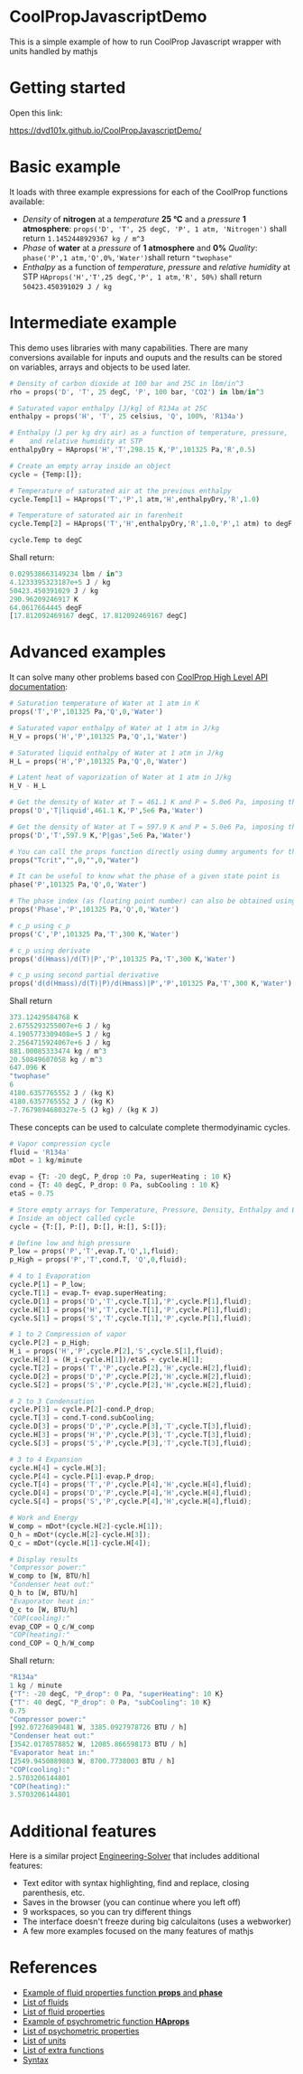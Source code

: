 # CoolPropJavascriptDemo
This is a simple example of how to run CoolProp Javascript wrapper with units handled by mathjs

# Getting started

Open this link:

https://dvd101x.github.io/CoolPropJavascriptDemo/

# Basic example

It loads with three example expressions for each of the CoolProp functions available:

* *Density* of **nitrogen** at a *temperature* **25 °C** and a *pressure* **1 atmosphere**: `props('D', 'T', 25 degC, 'P', 1 atm, 'Nitrogen')` shall return `1.1452448929367 kg / m^3`
* *Phase* of **water** at a *pressure* of **1 atmosphere** and **0%** *Quality*: `phase('P',1 atm,'Q',0%,'Water')`shall return `"twophase"`
* *Enthalpy* as a function of *temperature*, *pressure* and *relative humidity* at STP `HAprops('H','T',25 degC,'P', 1 atm,'R', 50%)` shall return `50423.450391029 J / kg`

# Intermediate example

This demo uses libraries with many capabilities. There are many conversions available for inputs and ouputs and the results can be stored on variables, arrays and objects to be used later.

``` python
# Density of carbon dioxide at 100 bar and 25C in lbm/in^3
rho = props('D', 'T', 25 degC, 'P', 100 bar, 'CO2') in lbm/in^3

# Saturated vapor enthalpy [J/kg] of R134a at 25C
enthalpy = props('H', 'T', 25 celsius, 'Q', 100%, 'R134a')

# Enthalpy (J per kg dry air) as a function of temperature, pressure,
#    and relative humidity at STP
enthalpyDry = HAprops('H','T',298.15 K,'P',101325 Pa,'R',0.5)

# Create an empty array inside an object
cycle = {Temp:[]};

# Temperature of saturated air at the previous enthalpy
cycle.Temp[1] = HAprops('T','P',1 atm,'H',enthalpyDry,'R',1.0)

# Temperature of saturated air in farenheit
cycle.Temp[2] = HAprops('T','H',enthalpyDry,'R',1.0,'P',1 atm) to degF

cycle.Temp to degC
```
Shall return:
```javascript
0.029538663149234 lbm / in^3
4.1233395323187e+5 J / kg
50423.450391029 J / kg
290.96209246917 K
64.0617664445 degF
[17.812092469167 degC, 17.812092469167 degC]
```

# Advanced examples

It can solve many other problems based con [CoolProp High Level API documentation](http://www.coolprop.org/coolprop/HighLevelAPI.html#high-level-api):

```python
# Saturation temperature of Water at 1 atm in K
props('T','P',101325 Pa,'Q',0,'Water')

# Saturated vapor enthalpy of Water at 1 atm in J/kg
H_V = props('H','P',101325 Pa,'Q',1,'Water')

# Saturated liquid enthalpy of Water at 1 atm in J/kg
H_L = props('H','P',101325 Pa,'Q',0,'Water')

# Latent heat of vaporization of Water at 1 atm in J/kg
H_V - H_L

# Get the density of Water at T = 461.1 K and P = 5.0e6 Pa, imposing the liquid phase
props('D','T|liquid',461.1 K,'P',5e6 Pa,'Water')

# Get the density of Water at T = 597.9 K and P = 5.0e6 Pa, imposing the gas phase
props('D','T',597.9 K,'P|gas',5e6 Pa,'Water')

# You can call the props function directly using dummy arguments for the other unused parameters:
props("Tcrit","",0,"",0,"Water")

# It can be useful to know what the phase of a given state point is
phase('P',101325 Pa,'Q',0,'Water')

# The phase index (as floating point number) can also be obtained using the props function:
props('Phase','P',101325 Pa,'Q',0,'Water')

# c_p using c_p
props('C','P',101325 Pa,'T',300 K,'Water')

# c_p using derivate
props('d(Hmass)/d(T)|P','P',101325 Pa,'T',300 K,'Water')

# c_p using second partial derivative
props('d(d(Hmass)/d(T)|P)/d(Hmass)|P','P',101325 Pa,'T',300 K,'Water')
```
Shall return
```javascript
373.12429584768 K
2.6755293255007e+6 J / kg
4.1905773309408e+5 J / kg
2.2564715924067e+6 J / kg
881.00085333474 kg / m^3
20.50849607058 kg / m^3
647.096 K
"twophase"
6
4180.6357765552 J / (kg K)
4180.6357765552 J / (kg K)
-7.7679894680327e-5 (J kg) / (kg K J)
```

These concepts can be used to calculate complete thermodyinamic cycles.

``` python
# Vapor compression cycle
fluid = 'R134a'
mDot = 1 kg/minute

evap = {T: -20 degC, P_drop :0 Pa, superHeating : 10 K}
cond = {T: 40 degC, P_drop: 0 Pa, subCooling : 10 K}
etaS = 0.75

# Store empty arrays for Temperature, Pressure, Density, Enthalpy and Entropy
# Inside an object called cycle
cycle = {T:[], P:[], D:[], H:[], S:[]};

# Define low and high pressure
P_low = props('P','T',evap.T,'Q',1,fluid);
p_High = props('P','T',cond.T, 'Q',0,fluid);

# 4 to 1 Evaporation
cycle.P[1] = P_low;
cycle.T[1] = evap.T+ evap.superHeating;
cycle.D[1] = props('D','T',cycle.T[1],'P',cycle.P[1],fluid);
cycle.H[1] = props('H','T',cycle.T[1],'P',cycle.P[1],fluid);
cycle.S[1] = props('S','T',cycle.T[1],'P',cycle.P[1],fluid);

# 1 to 2 Compression of vapor
cycle.P[2] = p_High;
H_i = props('H','P',cycle.P[2],'S',cycle.S[1],fluid);
cycle.H[2] = (H_i-cycle.H[1])/etaS + cycle.H[1];
cycle.T[2] = props('T','P',cycle.P[2],'H',cycle.H[2],fluid);
cycle.D[2] = props('D','P',cycle.P[2],'H',cycle.H[2],fluid);
cycle.S[2] = props('S','P',cycle.P[2],'H',cycle.H[2],fluid);

# 2 to 3 Condensation
cycle.P[3] = cycle.P[2]-cond.P_drop;
cycle.T[3] = cond.T-cond.subCooling;
cycle.D[3] = props('D','P',cycle.P[3],'T',cycle.T[3],fluid);
cycle.H[3] = props('H','P',cycle.P[3],'T',cycle.T[3],fluid);
cycle.S[3] = props('S','P',cycle.P[3],'T',cycle.T[3],fluid);

# 3 to 4 Expansion
cycle.H[4] = cycle.H[3];
cycle.P[4] = cycle.P[1]-evap.P_drop;
cycle.T[4] = props('T','P',cycle.P[4],'H',cycle.H[4],fluid);
cycle.D[4] = props('D','P',cycle.P[4],'H',cycle.H[4],fluid);
cycle.S[4] = props('S','P',cycle.P[4],'H',cycle.H[4],fluid);

# Work and Energy
W_comp = mDot*(cycle.H[2]-cycle.H[1]);
Q_h = mDot*(cycle.H[2]-cycle.H[3]);
Q_c = mDot*(cycle.H[1]-cycle.H[4]);

# Display results
"Compressor power:"
W_comp to [W, BTU/h]
"Condenser heat out:"
Q_h to [W, BTU/h]
"Evaporator heat in:"
Q_c to [W, BTU/h]
"COP(cooling):"
evap_COP = Q_c/W_comp
"COP(heating):"
cond_COP = Q_h/W_comp
```
Shall return:

``` javascript
"R134a"
1 kg / minute
{"T": -20 degC, "P_drop": 0 Pa, "superHeating": 10 K}
{"T": 40 degC, "P_drop": 0 Pa, "subCooling": 10 K}
0.75
"Compressor power:"
[992.07276890481 W, 3385.0927978726 BTU / h]
"Condenser heat out:"
[3542.0178578852 W, 12085.866598173 BTU / h]
"Evaporator heat in:"
[2549.9450889803 W, 8700.7738003 BTU / h]
"COP(cooling):"
2.5703206144801
"COP(heating):"
3.5703206144801
```

# Additional features

Here is a similar project [Engineering-Solver](https://github.com/dvd101x/Engineering-Solver) that includes additional features:

* Text editor with syntax highlighting, find and replace, closing parenthesis, etc.
* Saves in the browser (you can continue where you left off)
* 9 workspaces, so you can try different things
* The interface doesn't freeze during big calculaitons (uses a webworker)
* A few more examples focused on the many features of mathjs

# References

* [Example of fluid properties function **props** and **phase**](http://coolprop.sourceforge.net/coolprop/HighLevelAPI.html#high-level-api)
* [List of fluids](http://coolprop.sourceforge.net/fluid_properties/PurePseudoPure.html#list-of-fluids)
* [List of fluid properties](http://www.coolprop.org/coolprop/HighLevelAPI.html#table-of-string-inputs-to-propssi-function)
* [Example of psychrometric function **HAprops**](http://coolprop.sourceforge.net/fluid_properties/HumidAir.html#sample-hapropssi-code)
* [List of psychometric properties](http://coolprop.sourceforge.net/fluid_properties/HumidAir.html#table-of-inputs-outputs-to-hapropssi)
* [List of units](https://mathjs.org/docs/datatypes/units.html#reference)
* [List of extra functions](https://mathjs.org/docs/reference/functions.html)
* [Syntax](https://mathjs.org/docs/expressions/syntax.html)
